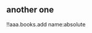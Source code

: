 ## another one

<!-- Question: !!threefold.books.add name:absolute
how do we make the old domain idea work with books
-->

!!aaa.books.add name:absolute
